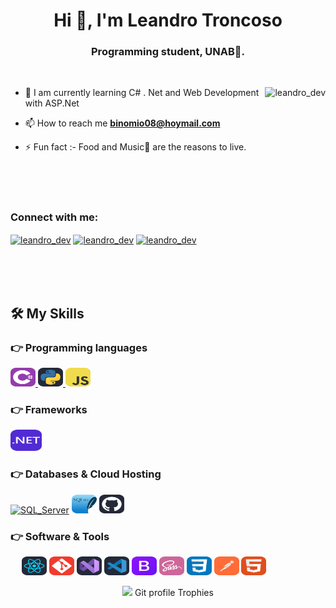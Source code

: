 <h1 align="center">Hi 👋, I'm Leandro Troncoso</h1>
<h3 align="center">Programming student, UNAB🌟.</h3>

<br>

<p><img align="right" src="https://github.com/Adam-pw/Adam-pw/blob/main/animation_500_kxa883sd.gif" alt="leandro_dev" /></p>


- 🌱 I am currently learning C# . Net and Web Development with ASP.Net

- 📫 How to reach me **binomio08@hoymail.com**

- ⚡ Fun fact :- Food and Music🎵 are the reasons to live.

<br>
<br>
<br>

<h3 align="left">Connect with me:</h3>
<p align="left">
  <a href="www.linkedin.com/in/leandro-troncoso-dev" target="blank"><img align="center"
      src="https://raw.githubusercontent.com/rahuldkjain/github-profile-readme-generator/master/src/images/icons/Social/linked-in-alt.svg"
      alt="leandro_dev" height="30" width="40" /></a>
  <a href="https://www.facebook.com/leandro.troncoso.1694/" target="blank"><img align="center"
      src="https://raw.githubusercontent.com/rahuldkjain/github-profile-readme-generator/master/src/images/icons/Social/facebook.svg"
      alt="leandro_dev" height="30" width="40" /></a>
  <a href="https://www.instagram.com/leandro.javier/" target="blank"><img align="center"
      src="https://raw.githubusercontent.com/rahuldkjain/github-profile-readme-generator/master/src/images/icons/Social/instagram.svg"
      alt="leandro_dev" height="30" width="40" /></a>
</p>

<br>
<br>
<br>

## 🛠️ My Skills

### 👉 Programming languages

<p align="left"> 
  

  <a href="https://learn.microsoft.com/es-es/dotnet/csharp/">
    <img alt="C#" src="https://github.com/tandpfun/skill-icons/blob/main/icons/CS.svg"height="30" width="40"/>
  </a>
<a href="https://python.org/">
    <img alt="PY" src="https://github.com/tandpfun/skill-icons/blob/main/icons/Python-Dark.svg" height="30" width="40"/>
  </a>
<a href="https://developer.mozilla.org/es/docs/Web/JavaScript">
    <img alt="JS" src="https://github.com/tandpfun/skill-icons/blob/main/icons/JavaScript.svg" alt="JS" height="30" width="40"/>
  </a>


</p>

### 👉 Frameworks
<p align="left"> 
  <a href="https://learn.microsoft.com/es-es/dotnet/" target="_blank"> 
     <img alt=".Net" src="https://github.com/tandpfun/skill-icons/blob/main/icons/DotNet.svg" height="34" width="50">
   </a>
</p>

### 👉 Databases & Cloud Hosting
<p align="left">
    <a href="https://learn.microsoft.com/es-es/sql/?view=sql-server-ver16"><img alt="SQL_Server" src="https://ipappg.edu.pe/blog/wp-content/uploads/2022/05/mssqlserver.png" height="30" width="40" Color=white></a>
    <a href="https://www.sqlite.org/"><img alt="SQLite" src ="https://github.com/tandpfun/skill-icons/blob/main/icons/SQLite.svg" height="30" width="40"/></a>
    <a href="https://www.github.com"><img alt="GitHub Pages" src="https://github.com/tandpfun/skill-icons/blob/main/icons/Github-Dark.svg" height="30" width="40"></a>
 </p>

 ### 👉 Software & Tools
 
<p>
  &emsp;
    <a href="#"><img alt="React" src="https://github.com/tandpfun/skill-icons/blob/main/icons/React-Dark.svg" height="30" width="40"></a>
    <a href="#"><img alt="Git" src="https://github.com/tandpfun/skill-icons/blob/main/icons/Git.svg" height="30" width="40"></a>
    <a href="#"><img alt="Visual Studio" src="https://github.com/tandpfun/skill-icons/blob/main/icons/VisualStudio-Dark.svg" height="30" width="40"></a>
    <a href="#"><img alt="Visual Studio Code" src="https://github.com/tandpfun/skill-icons/blob/main/icons/VSCode-Dark.svg" height="30" width="40"></a>
    <a href="#"><img alt="Bootstrap" src="https://github.com/tandpfun/skill-icons/blob/main/icons/Bootstrap.svg" height="30" width="40"></a>
    <a href="#"><img alt="Sass" src="https://github.com/tandpfun/skill-icons/blob/main/icons/Sass.svg" height="30" width="40"></a>
    <a href="#"><img alt="Css" src="https://github.com/tandpfun/skill-icons/blob/main/icons/CSS.svg" height="30" width="40"></a>
    <a href="#"><img alt="Postman" src="https://github.com/tandpfun/skill-icons/blob/main/icons/Postman.svg" height="30" width="40"></a>
    <a href="#"><img alt="Html" src="https://github.com/tandpfun/skill-icons/blob/main/icons/HTML.svg" height="30" width="40"></a>
    
</p>
<p align="center"><img src="https://media.giphy.com/media/QaMcXSekUWx7aogAUr/giphy.gif" width="30" />&nbsp;Git profile Trophies</p><br>

